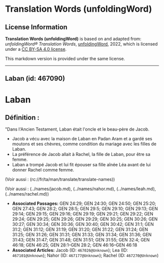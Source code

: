 # Translation Words (unfoldingWord)

## License Information

**Translation Words (unfoldingWord)** is based on and adapted from: _unfoldingWord® Translation Words_, [unfoldingWord](https://unfoldingword.org/utw), 2022, which is licensed under a [CC BY-SA 4.0 license](https://creativecommons.org/licenses/by-sa/4.0/legalcode.en).

This markdown version is provided under the same license.



--------------------------------

## Laban (id: 467090)

Laban
=====

Définition :
------------

"Dans l'Ancien Testament, Laban était l'oncle et le beau\-père de Jacob.

* Jacob a vécu avec la maison de Laban en Padan Aram et a gardé ses moutons et ses chèvres, comme condition du mariage avec les filles de Laban.
* La préférence de Jacob allait à Rachel, la fille de Laban, pour être sa femme.
* Laban a trompé Jacob et lui fit épouser sa fille aînée Léa avant de lui donner Rachel comme femme.

(Voir aussi : (rc://fr/ta/man/translate/translate\-names))

(Voir aussi : (../names/jacob.md), (../names/nahor.md), (../names/leah.md), (../names/rachel.md))

* **Associated Passages:** GEN 24:29; GEN 24:30; GEN 24:50; GEN 25:20; GEN 27:43; GEN 28:2; GEN 28:5; GEN 29:5; GEN 29:10; GEN 29:13; GEN 29:14; GEN 29:15; GEN 29:16; GEN 29:19; GEN 29:21; GEN 29:22; GEN 29:24; GEN 29:25; GEN 29:26; GEN 29:29; GEN 30:25; GEN 30:26; GEN 30:27; GEN 30:34; GEN 30:36; GEN 30:40; GEN 30:42; GEN 31:1; GEN 31:2; GEN 31:12; GEN 31:19; GEN 31:20; GEN 31:22; GEN 31:24; GEN 31:25; GEN 31:26; GEN 31:31; GEN 31:33; GEN 31:34; GEN 31:36; GEN 31:43; GEN 31:47; GEN 31:48; GEN 31:51; GEN 31:55; GEN 32:4; GEN 46:18; GEN 46:25; GEN 28:1–GEN 28:2; GEN 46:16–GEN 46:18
* **Associated Articles:** Jacob (ID: `467026@Unknown`); Lea (ID: `467101@Unknown`); Nahor (ID: `467177@Unknown`); Rachel (ID: `467270@Unknown`)

